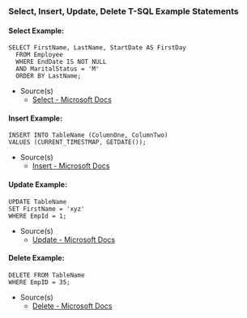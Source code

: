### Select, Insert, Update, Delete T-SQL Example Statements

#### Select Example:

```
SELECT FirstName, LastName, StartDate AS FirstDay  
  FROM Employee   
  WHERE EndDate IS NOT NULL   
  AND MaritalStatus = 'M'  
  ORDER BY LastName; 
```

- Source(s)
  - [Select - Microsoft Docs](https://docs.microsoft.com/en-us/sql/t-sql/queries/select-transact-sql?view=sql-server-2017)
  
#### Insert Example:

```
INSERT INTO TableName (ColumnOne, ColumnTwo)  
VALUES (CURRENT_TIMESTMAP, GETDATE());  
```

- Source(s)
  - [Insert - Microsoft Docs](https://docs.microsoft.com/en-us/sql/t-sql/statements/insert-transact-sql?view=sql-server-2017)
  
#### Update Example:

```
UPDATE TableName   
SET FirstName = 'xyz'  
WHERE EmpId = 1;
```

- Source(s)
  - [Update - Microsoft Docs](https://docs.microsoft.com/en-us/sql/t-sql/queries/update-transact-sql?view=sql-server-2017)

  
#### Delete Example:

```
DELETE FROM TableName 
WHERE EmpID = 35;    
```

- Source(s)
  - [Delete - Microsoft Docs](https://docs.microsoft.com/en-us/sql/t-sql/statements/delete-transact-sql?view=sql-server-2017)
